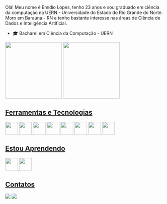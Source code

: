 Olá! Meu nome é Emídio Lopes, tenho 23 anos e sou graduado em ciência da computação na UERN - Universidade do Estado do Rio Grande do Norte. Moro em Baraúna - RN e tenho bastante interesse nas áreas de Ciência de Dados e Inteligência Artificial.

- 🎓 Bacharel em Ciência da Computação - UERN

 <div>
<a href="https://github.com/EmidioLP">
<img height="180em" src="https://github-readme-stats.vercel.app/api/top-langs/?username=EmidioLP&layout=compact&langs_count=7&theme=dracula"/>
<img height="180em" src="https://github-readme-stats.vercel.app/api?username=EmidioLP&show_icons=true&theme=dracula&count_private=true"/>
</div>

<div>
 
 ## Ferramentas e Tecnologias
<img src="https://cdn.jsdelivr.net/gh/devicons/devicon/icons/git/git-original.svg" width="40" height="40"/>
<img src="https://cdn.jsdelivr.net/gh/devicons/devicon/icons/pandas/pandas-original.svg" width="40" height="40"/>
<img src="https://cdn.jsdelivr.net/gh/devicons/devicon/icons/python/python-original.svg" width="40" height="40" />
<img src="https://cdn.jsdelivr.net/gh/devicons/devicon/icons/vscode/vscode-original.svg" width="40" height="40"/>
<img src="https://cdn.jsdelivr.net/gh/devicons/devicon/icons/numpy/numpy-original.svg" width="40" height="40"/>
<img src="https://cdn.jsdelivr.net/gh/devicons/devicon/icons/jupyter/jupyter-original.svg" width="40" height="40" />
<img src="https://cdn.jsdelivr.net/gh/devicons/devicon/icons/postgresql/postgresql-original.svg" width="40" height="40"/>
<img src="https://upload.wikimedia.org/wikipedia/commons/thumb/0/05/Scikit_learn_logo_small.svg/1280px-Scikit_learn_logo_small.svg.png" width="40" height="40"/>

## Estou Aprendendo
<img src="https://cdn.jsdelivr.net/gh/devicons/devicon/icons/tensorflow/tensorflow-original.svg" width="40" height="40"/>
<img src="https://cdn.jsdelivr.net/gh/devicons/devicon/icons/apache/apache-original.svg" width="40" height="40"/>        

## Contatos
<div>
<a href = "mailto:emidio551@gmail.com"><img src="https://img.shields.io/badge/Gmail-D14836?style=for-the-badge&logo=gmail&logoColor=white" target="_blank"></a>
<a href="https://www.linkedin.com/in/emídio-lopes-de-souza-neto" target="_blank"><img src="https://img.shields.io/badge/-LinkedIn-%230077B5?style=for-the-badge&logo=linkedin&logoColor=white" target="_blank"></a>   
</div>
<!--
**EmidioLP/EmidioLP** is a ✨ _special_ ✨ repository because its `README.md` (this file) appears on your GitHub profile.

Here are some ideas to get you started:

- 🔭 I’m currently working on ...
- 🌱 I’m currently learning ...
- 👯 I’m looking to collaborate on ...
- 💬 Ask me about ...
- 📫 How to reach me: ...
- 😄 Pronouns: ...
- ⚡ Fun fact: ...
-->

